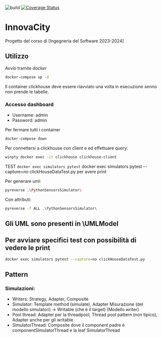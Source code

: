 ![build](https://github.com/ByteOps-swe/MVP/actions/workflows/ci.yml/badge.svg)
[![Coverage Status](https://coveralls.io/repos/github/ByteOps-swe/MVP/badge.svg?branch=main)](https://coveralls.io/github/ByteOps-swe/MVP?branch=main)
# InnovaCity

Progetto del corso di [Ingegneria del Software 2023-2024]

## Utilizzo

Avvio tramite _docker_

```bash
docker-compose up -d 
```

Il container clickhouse deve essere riavviato una volta in esecuzione senno non prende le tabelle.

### Accesso dashboard

- Username: admin
- Password: admin

Per fermare tutti i container 

```bash
docker-compose down
```

Per connettersi a clickhouse con client e ed effettuare query:

```bash
winpty docker exec -it clickhouse clickhouse-client
```

TEST
`docker exec simulators pytest`
docker exec simulators pytest --capture=no clickHouseDataTest.py
per avere print

Per generare uml:

```bash
pyreverse .\PythonSensorsSimulator\
```

Con attributi:
```bash
pyreverse -f ALL .\PythonSensorsSimulator\
```
 
## Gli UML sono presenti in \UMLModel

## Per avviare specifici test con possibilità di vedere le print

```bash
docker exec simulators pytest --capture=no clickHouseDataTest.py
```

## Pattern

### Simulazioni:

- Writers: Strategy, Adapter, Composite 
- Simulator: Template method (simulate), Adapter Misurazione (del modello simulatori) -> Writable (che è il target) (Modello writer)
- Pool thread: Adapter per la threadpool, Thread pool pattern (non tipico), Adapter anche per gli writable 
- SimulatorThread: Composite dove il component padre è componentSImulatorThread e la leaf SimulatorThread

